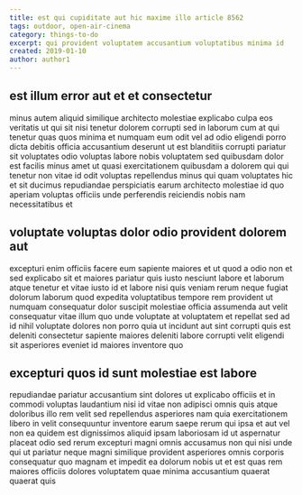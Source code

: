 ```yaml
---
title: est qui cupiditate aut hic maxime illo article 8562
tags: outdoor, open-air-cinema
category: things-to-do
excerpt: qui provident voluptatem accusantium voluptatibus minima id
created: 2019-01-10
author: author1
---
```


## est illum error aut et et consectetur

minus autem aliquid similique architecto molestiae explicabo culpa eos veritatis ut qui sit nisi tenetur dolorem corrupti sed in laborum cum at qui tenetur quas quos minima et numquam eum odit vel ad odio eligendi porro dicta debitis officia accusantium deserunt ut est blanditiis corrupti pariatur sit voluptates odio voluptas labore nobis voluptatem sed quibusdam dolor est facilis minus amet ut quasi exercitationem quibusdam a dolorem qui qui tenetur non vitae id odit voluptas repellendus minus qui quam voluptates hic et sit ducimus repudiandae perspiciatis earum architecto molestiae id quo aperiam voluptas officiis unde perferendis reiciendis nobis nam necessitatibus et

## voluptate voluptas dolor odio provident dolorem aut

excepturi enim officiis facere eum sapiente maiores et ut quod a odio non et sed explicabo sit et maiores pariatur quis iusto nesciunt labore et laborum atque tenetur et vitae iusto id et labore nisi quis veniam rerum neque fugiat dolorum laborum quod expedita voluptatibus tempore rem provident ut numquam consequatur dolor suscipit molestiae officia assumenda aut velit consequatur vitae illum quo unde voluptate at voluptatem et repellat sed ad id nihil voluptate dolores non porro quia ut incidunt aut sint corrupti quis est deleniti consectetur sapiente maiores deleniti labore corrupti velit eligendi sit asperiores eveniet id maiores inventore quo

## excepturi quos id sunt molestiae est labore

repudiandae pariatur accusantium sint dolores ut explicabo officiis et in commodi voluptas laudantium nisi id vitae non adipisci omnis quis atque doloribus illo rem velit sed repellendus asperiores nam quia exercitationem libero in velit consequuntur inventore earum saepe rerum qui ipsa et aut vel non ea quidem est dignissimos aliquid ipsam laboriosam id ut aspernatur placeat odio sed rerum excepturi magni omnis accusamus non qui nisi unde qui ut pariatur neque magni similique provident asperiores omnis corporis consequatur quo magnam et impedit ea dolorum nobis ut et est quas rem maiores officiis dolores voluptatem quae minima accusantium quaerat quaerat quis
